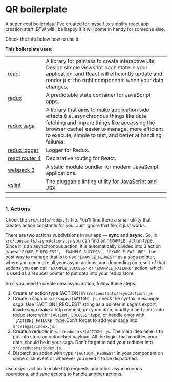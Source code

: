 # QR boilerplate

A super cool boilerplate I've created for myself to simplify react app creation start. BTW will I be happy if it will come in handy for someone else.

Check the info below how to use it.
 
**This boilerplate uses:**

|||
| --- | --- |
  [react](https://reactjs.org/)  | A library for painless to create interactive UIs. Design simple views for each state in your application, and React will efficiently update and render just the right components when your data changes. |
| [redux](https://redux.js.org/)  | A predictable state container for JavaScript apps.  |
| [redux&nbsp;saga](https://redux-saga.js.org/)  | A library that aims to make application side effects (i.e. asynchronous things like data fetching and impure things like accessing the browser cache) easier to manage, more efficient to execute, simple to test, and better at handling failures.  |
| [redux&nbsp;logger](https://github.com/evgenyrodionov/redux-logger)  | Logger for Redux.  |
| [react&nbsp;router&nbsp;4](https://reacttraining.com/react-router/web/guides/philosophy)  | Declarative routing for React.  |
| [webpack&nbsp;3](https://webpack.js.org/)  |  A static module bundler for modern JavaScript applications.  |
| [eslint](https://eslint.org/)  |  The pluggable linting utility for JavaScript and JSX  |

---

### 1. Actions
Check the `src/utils/redux.js` file. You'll find there a small utility that creates action constants for you. Just ignore that file, it just works.
 
 There are two actions subdivisions in our app — **sync** and **async**. So, in `src/constants/asyncActions.js` you can find an `'EXAMPLE'` action type. Since it is an asynchronous action, it is automatically divided into 3 action types: 
 `'EXAMPLE_REQUEST', 'EXAMPLE_SUCCESS', 'EXAMPLE_FAILURE'`. The best way to manage that is to use `'EXAMPLE_REQUEST'` as a saga pointer, where you can make all your async actions, and depending on result of that actions you can call `'EXAMPLE_SUCCESS'` or `'EXAMPLE_FAILURE'` action, which is used as a reducer pointer to put data into your redux store.
 
 So if you need to create new async action, follow these steps:
 1. Create an action type [ACTION] in `src/constants/asyncActions.js`
 2. Create a saga in `src/sagas/[ACTION].js`, check the syntax in example saga. Use '[ACTION]_REQUEST' string as a pointer in saga's export. Inside saga make a http request, get youd data, modify it and `put()` into redux store with `'[ACTION]_SUCCESS'` type, or handle error with `'[ACTION]_FAILURE'` type.Don't forget to add your saga into `src/sagas/index.js`.
 3. Create a reducer in `src/reducers/[ACTION].js`. The main idea here is to put into store an untouched payload. All the logic, that modifies your data, should be in your saga. Don't forget to add your reducer into `src/reducers/index.js`.
 4. Dispatch an action with type `'[ACTION]_REQUEST'` in your component on some click event or wherever you need it to be dispatched.

Use *async* action to make http requests and other asynchronous operations, and *sync* actions to handle another actions.


